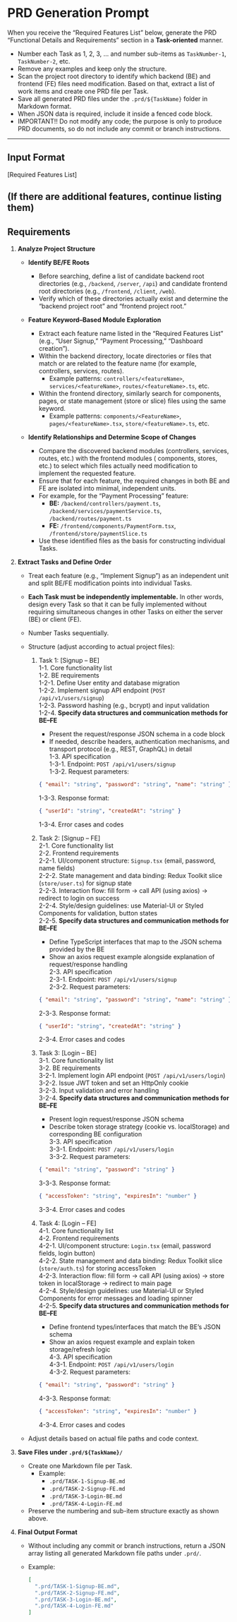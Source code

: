 # PRD Generation Prompt

When you receive the “Required Features List” below, generate the PRD “Functional Details and Requirements” section in
a **Task-oriented** manner.

- Number each Task as 1, 2, 3, … and number sub-items as `TaskNumber-1`, `TaskNumber-2`, etc.
- Remove any examples and keep only the structure.
- Scan the project root directory to identify which backend (BE) and frontend (FE) files need modification. Based on
  that, extract a list of work items and create one PRD file per Task.
- Save all generated PRD files under the `.prd/${TaskName}` folder in Markdown format.
- When JSON data is required, include it inside a fenced code block.
- IMPORTANT!! Do not modify any code; the purpose is only to produce PRD documents, so do not include any commit or
  branch
  instructions.

---

## Input Format

[Required Features List]

## (If there are additional features, continue listing them)

## Requirements

1. **Analyze Project Structure**
    - **Identify BE/FE Roots**
        - Before searching, define a list of candidate backend root directories (e.g., `/backend`, `/server`, `/api`)
          and candidate frontend root directories (e.g., `/frontend`, `/client`, `/web`).
        - Verify which of these directories actually exist and determine the “backend project root” and “frontend
          project root.”

    - **Feature Keyword–Based Module Exploration**
        - Extract each feature name listed in the “Required Features List” (e.g., “User Signup,” “Payment Processing,”
          “Dashboard creation”).
        - Within the backend directory, locate directories or files that match or are related to the feature name (for
          example, controllers, services, routes).
            - Example patterns: `controllers/<featureName>`, `services/<featureName>`, `routes/<featureName>.ts`, etc.
        - Within the frontend directory, similarly search for components, pages, or state management (store or slice)
          files using the same keyword.
            - Example patterns: `components/<FeatureName>`, `pages/<featureName>.tsx`, `store/<featureName>.ts`, etc.

    - **Identify Relationships and Determine Scope of Changes**
        - Compare the discovered backend modules (controllers, services, routes, etc.) with the frontend modules (
          components, stores, etc.) to select which files actually need modification to implement the requested feature.
        - Ensure that for each feature, the required changes in both BE and FE are isolated into minimal, independent
          units.
        - For example, for the “Payment Processing” feature:
            - **BE:** `/backend/controllers/payment.ts`, `/backend/services/paymentService.ts`,
              `/backend/routes/payment.ts`
            - **FE:** `/frontend/components/PaymentForm.tsx`, `/frontend/store/paymentSlice.ts`
        - Use these identified files as the basis for constructing individual Tasks.

2. **Extract Tasks and Define Order**

    - Treat each feature (e.g., “Implement Signup”) as an independent unit and split BE/FE modification points into
      individual Tasks.
    - **Each Task must be independently implementable.** In other words, design every Task so that it can be fully
      implemented without requiring simultaneous changes in other Tasks on either the server (BE) or client (FE).
    - Number Tasks sequentially.
    - Structure (adjust according to actual project files):

        1. Task 1: [Signup – BE]  
           1-1. Core functionality list  
           1-2. BE requirements  
           1-2-1. Define User entity and database migration  
           1-2-2. Implement signup API endpoint (`POST /api/v1/users/signup`)  
           1-2-3. Password hashing (e.g., bcrypt) and input validation  
           1-2-4. **Specify data structures and communication methods for BE–FE**
            - Present the request/response JSON schema in a code block
            - If needed, describe headers, authentication mechanisms, and transport protocol (e.g., REST, GraphQL) in
              detail  
              1-3. API specification  
              1-3-1. Endpoint: `POST /api/v1/users/signup`  
              1-3-2. Request parameters:

           ```json
           { "email": "string", "password": "string", "name": "string" }
           ```

           1-3-3. Response format:

           ```json
           { "userId": "string", "createdAt": "string" }
           ```

           1-3-4. Error cases and codes

        2. Task 2: [Signup – FE]  
           2-1. Core functionality list  
           2-2. Frontend requirements  
           2-2-1. UI/component structure: `Signup.tsx` (email, password, name fields)  
           2-2-2. State management and data binding: Redux Toolkit slice (`store/user.ts`) for signup state  
           2-2-3. Interaction flow: fill form → call API (using axios) → redirect to login on success  
           2-2-4. Style/design guidelines: use Material-UI or Styled Components for validation, button states  
           2-2-5. **Specify data structures and communication methods for BE–FE**
            - Define TypeScript interfaces that map to the JSON schema provided by the BE
            - Show an axios request example alongside explanation of request/response handling  
              2-3. API specification  
              2-3-1. Endpoint: `POST /api/v1/users/signup`  
              2-3-2. Request parameters:

           ```json
           { "email": "string", "password": "string", "name": "string" }
           ```

           2-3-3. Response format:

           ```json
           { "userId": "string", "createdAt": "string" }
           ```

           2-3-4. Error cases and codes

        3. Task 3: [Login – BE]  
           3-1. Core functionality list  
           3-2. BE requirements  
           3-2-1. Implement login API endpoint (`POST /api/v1/users/login`)  
           3-2-2. Issue JWT token and set an HttpOnly cookie  
           3-2-3. Input validation and error handling  
           3-2-4. **Specify data structures and communication methods for BE–FE**
            - Present login request/response JSON schema
            - Describe token storage strategy (cookie vs. localStorage) and corresponding BE configuration  
              3-3. API specification  
              3-3-1. Endpoint: `POST /api/v1/users/login`  
              3-3-2. Request parameters:

           ```json
           { "email": "string", "password": "string" }
           ```

           3-3-3. Response format:

           ```json
           { "accessToken": "string", "expiresIn": "number" }
           ```

           3-3-4. Error cases and codes

        4. Task 4: [Login – FE]  
           4-1. Core functionality list  
           4-2. Frontend requirements  
           4-2-1. UI/component structure: `Login.tsx` (email, password fields, login button)  
           4-2-2. State management and data binding: Redux Toolkit slice (`store/auth.ts`) for storing accessToken  
           4-2-3. Interaction flow: fill form → call API (using axios) → store token in localStorage → redirect to main
           page  
           4-2-4. Style/design guidelines: use Material-UI or Styled Components for error messages and loading spinner  
           4-2-5. **Specify data structures and communication methods for BE–FE**
            - Define frontend types/interfaces that match the BE’s JSON schema
            - Show an axios request example and explain token storage/refresh logic  
              4-3. API specification  
              4-3-1. Endpoint: `POST /api/v1/users/login`  
              4-3-2. Request parameters:

           ```json
           { "email": "string", "password": "string" }
           ```

           4-3-3. Response format:

           ```json
           { "accessToken": "string", "expiresIn": "number" }
           ```

           4-3-4. Error cases and codes

    - Adjust details based on actual file paths and code context.

3. **Save Files under `.prd/${TaskName}/`**

    - Create one Markdown file per Task.
        - Example:
            - `.prd/TASK-1-Signup-BE.md`
            - `.prd/TASK-2-Signup-FE.md`
            - `.prd/TASK-3-Login-BE.md`
            - `.prd/TASK-4-Login-FE.md`
    - Preserve the numbering and sub-item structure exactly as shown above.

4. **Final Output Format**

    - Without including any commit or branch instructions, return a JSON array listing all generated Markdown file paths
      under `.prd/`.
    - Example:

      ```json
      [
        ".prd/TASK-1-Signup-BE.md",
        ".prd/TASK-2-Signup-FE.md",
        ".prd/TASK-3-Login-BE.md",
        ".prd/TASK-4-Login-FE.md"
      ]
      ```